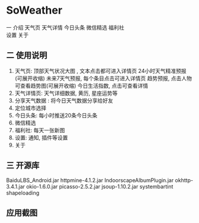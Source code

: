 # SoWeather
一  介绍 
 天气页 
 天气详情 
 今日头条 
 微信精选 
 福利社  
 设置 
 关于

## 二  使用说明 ##
1. 天气页: 顶部天气状况大图 , 文本点击都可进入详情页 24小时天气精准预报(可展开收缩)  未来7天气预报, 每个条目点击可进入详情页 趋势预报, 点击人物        可查看趋势图(可展开收缩) 今日生活指数, 点击可查看详情 
2. 天气详情页: 天气详细数据, 黄历, 星座运势等 
3. 分享天气数据 : 将今日天气数据分享给好友 
4. 定位城市选择 
5. 今日头条: 每小时推送20条今日头条 
6. 微信精选 
7. 福利社: 每天一张新图 
8. 设置: 通知, 插件等设置 
9. 关于

 
## 三  开源库 
BaiduLBS_Android.jar 
httpmine-4.1.2.jar 
IndoorscapeAlbumPlugin.jar 
okhttp-3.4.1.jar 
okio-1.6.0.jar 
picasso-2.5.2.jar 
jsoup-1.10.2.jar 
systembartint 
shapeloading


## 应用截图

